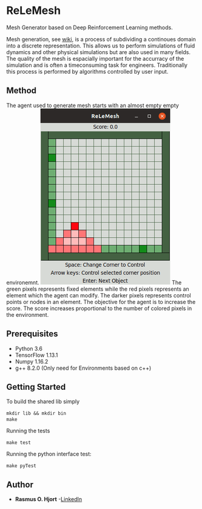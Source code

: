 # ReLeMesh 
Mesh Generator based on Deep Reinforcement Learning methods. 

Mesh generation, see [wiki](https://en.wikipedia.org/wiki/Mesh_generation), is a process of subdividing a continoues domain into a discrete representation. 
This allows us to perform simulations of fluid dynamics and other physical simulations but are also used in many fields. 
The quality of the mesh is espacially important for the accurracy of the simulation and is often a timeconsuming task for engineers. 
Traditionally this process is performed by algorithms controlled by user input. 

## Method

The agent used to generate mesh starts with an almost empty empty environemnt. 
![load](https://raw.githubusercontent.com/rahj0/ReLeMesh/master/example.gif)
The green pixels represents fixed elements while the red pixels represents an element which the agent can modify. The darker pixels represents control points or nodes in an element. The objective for the agent is to increase the score. The score increases proportional to the number of colored pixels in the environment.

## Prerequisites

* Python 3.6
* TensorFlow 1.13.1
* Numpy 1.16.2
* g++ 8.2.0 (Only need for Environments based on c++)

## Getting Started

To build the shared lib simply
```
mkdir lib && mkdir bin
make
```

Running the tests
```
make test
```

Running the python interface test:
```
make pyTest
```

## Author

* **Rasmus O. Hjort** -[LinkedIn](linkedin.com/in/rasmus-o-hjort-b8179289)
